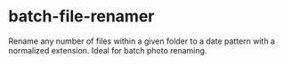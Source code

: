 # batch-file-renamer
Rename any number of files within a given folder to a date pattern with a normalized extension. Ideal for batch photo renaming. 
